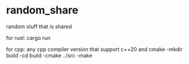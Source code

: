 # random_share
random stuff that is shared


for rust:
  cargo run

for cpp: any cpp compiler version that support c++20 and cmake
  -mkdir build
  -cd build
  -cmake ../src
  -make
